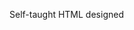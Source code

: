 Self-taught HTML designed
              
 
 
 
      
 
 
                                                                                   